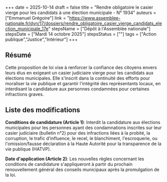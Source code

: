 +++
date = 2025-10-14
draft = false
title = "Rendre obligatoire le casier vierge pour les candidats à une élection municipale - N° 1934"
auteurs = ["Emmanuel Grégoire"]
link = "https://www.assemblee-nationale.fr/dyn/17/dossiers/rendre_obligatoire_casier_vierge_candidats_election_municipale_17e"
stepsName = ["Dépôt à l'Assemblée nationale"]
stepsDate = ["Mardi 14 octobre 2025"]
stepsStatus = [""]
tags = ["Action publique","Justice","Intérieur"]
+++

## Résumé

Cette proposition de loi vise à renforcer la confiance des citoyens envers leurs élus en exigeant un casier judiciaire vierge pour les candidats aux élections municipales. Elle s'inscrit dans la continuité des efforts pour moraliser la vie publique et garantir l'intégrité des représentants locaux, en interdisant la candidature aux personnes condamnées pour certaines infractions graves.

## Liste des modifications

**Conditions de candidature (Article 1)**: Interdit la candidature aux élections municipales pour les personnes ayant des condamnations inscrites sur leur casier judiciaire (bulletin n°2) pour des infractions liées à la probité, la corruption, le trafic d'influence, le recel, le blanchiment, l'escroquerie, ou l'omission/fausse déclaration à la Haute Autorité pour la transparence de la vie publique (HATVP).

**Date d'application (Article 2)**: Les nouvelles règles concernant les conditions de candidature s'appliqueront à partir du prochain renouvellement général des conseils municipaux après la promulgation de la loi.
